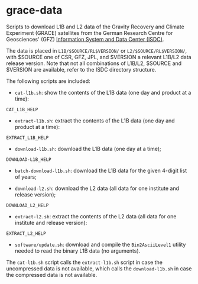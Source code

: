 # grace-data

Scripts to download L1B and L2 data of the Gravity Recovery and Climate Experiment (GRACE) satellites from the German Research Centre for Geosciences' (GFZ) [Information System and Data Center (ISDC)](https://isdc.gfz-potsdam.de/homepage/).

The data is placed in `L1B/$SOURCE/RL$VERSION/` or `L2/$SOURCE/RL$VERSION/`, with $SOURCE one of CSR, GFZ, JPL, and $VERSION a relevant L1B/L2 data release version. Note that not all combinations of L1B/L2, $SOURCE and $VERSION are available, refer to the ISDC directory structure.

The following scripts are included:

- `cat-l1b.sh`: show the contents of the L1B data (one day and product at a time):
```
CAT_L1B_HELP
```

- `extract-l1b.sh`: extract the contents of the L1B data (one day and product at a time):
```
EXTRACT_L1B_HELP
```

- `download-l1b.sh`: download the L1B data (one day at a time);
```
DOWNLOAD-L1B_HELP
```

- `batch-download-l1b.sh`: download the L1B data for the given 4-digit list of years;


- `download-l2.sh`: download the L2 data (all data for one institute and release version);
```
DOWNLOAD_L2_HELP
```

- `extract-l2.sh`: extract the contents of the L2 data (all data for one institute and release version):
```
EXTRACT_L2_HELP
```

- `software/update.sh`: download and compile the `Bin2AsciiLevel1` utility needed to read the binary L1B data (no arguments).

The `cat-l1b.sh` script calls the `extract-l1b.sh` script in case the uncompressed data is not available, which calls the `download-l1b.sh` in case the compressed data is not available.

